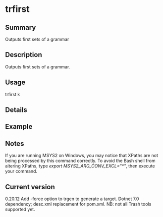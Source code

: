 # trfirst

## Summary

Outputs first sets of a grammar

## Description

Outputs first sets of a grammar.

## Usage

trfirst k

## Details

## Example

## Notes

If you are running MSYS2 on Windows, you may notice that XPaths are not being
processed by this command correctly. To avoid the Bash shell from altering
XPaths, type _export MSYS2_ARG_CONV_EXCL="*"_, then execute your command.

## Current version

0.20.12 Add -force option to trgen to generate a target. Dotnet 7.0 dependency; desc.xml replacement for pom.xml. NB: not all Trash tools supported yet.
